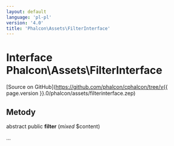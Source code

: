 ```yaml
---
layout: default
language: 'pl-pl'
version: '4.0'
title: 'Phalcon\Assets\FilterInterface'
---
```


# Interface **Phalcon\Assets\FilterInterface**

[Source on GitHub](https://github.com/phalcon/cphalcon/tree/v{{ page.version }}.0/phalcon/assets/filterinterface.zep)

## Metody

abstract public **filter** (*mixed* $content)

...